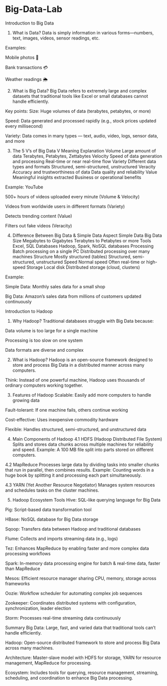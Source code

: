 # Big-Data-Lab


Introduction to Big Data
1. What is Data?
Data is simply information in various forms—numbers, text, images, videos, sensor readings, etc.

Examples:

Mobile photos 📸

Bank transactions 💳

Weather readings 🌦

2. What is Big Data?
Big Data refers to extremely large and complex datasets that traditional tools like Excel or small databases cannot handle efficiently.

Key points:
Size: Huge volumes of data (terabytes, petabytes, or more)

Speed: Data generated and processed rapidly (e.g., stock prices updated every millisecond)

Variety: Data comes in many types — text, audio, video, logs, sensor data, and more

3. The 5 V’s of Big Data
V	Meaning	Explanation
Volume	Large amount of data	Terabytes, Petabytes, Zettabytes
Velocity	Speed of data generation and processing	Real-time or near real-time flow
Variety	Different data types and formats	Structured, semi-structured, unstructured
Veracity	Accuracy and trustworthiness of data	Data quality and reliability
Value	Meaningful insights extracted	Business or operational benefits

Example: YouTube

500+ hours of videos uploaded every minute (Volume & Velocity)

Videos from worldwide users in different formats (Variety)

Detects trending content (Value)

Filters out fake videos (Veracity)

4. Difference Between Big Data & Simple Data
Aspect	Simple Data	Big Data
Size	Megabytes to Gigabytes	Terabytes to Petabytes or more
Tools	Excel, SQL Databases	Hadoop, Spark, NoSQL databases
Processing	Batch processing on a single PC	Distributed processing over many machines
Structure	Mostly structured (tables)	Structured, semi-structured, unstructured
Speed	Normal speed	Often real-time or high-speed
Storage	Local disk	Distributed storage (cloud, clusters)

Example:

Simple Data: Monthly sales data for a small shop

Big Data: Amazon’s sales data from millions of customers updated continuously

Introduction to Hadoop
1. Why Hadoop?
Traditional databases struggle with Big Data because:

Data volume is too large for a single machine

Processing is too slow on one system

Data formats are diverse and complex

2. What is Hadoop?
Hadoop is an open-source framework designed to store and process Big Data in a distributed manner across many computers.

Think: Instead of one powerful machine, Hadoop uses thousands of ordinary computers working together.

3. Features of Hadoop
Scalable: Easily add more computers to handle growing data

Fault-tolerant: If one machine fails, others continue working

Cost-effective: Uses inexpensive commodity hardware

Flexible: Handles structured, semi-structured, and unstructured data

4. Main Components of Hadoop
4.1 HDFS (Hadoop Distributed File System)
Splits and stores data chunks across multiple machines for reliability and speed.
Example: A 100 MB file split into parts stored on different computers.

4.2 MapReduce
Processes large data by dividing tasks into smaller chunks that run in parallel, then combines results.
Example: Counting words in a huge book by splitting it and processing each part simultaneously.

4.3 YARN (Yet Another Resource Negotiator)
Manages system resources and schedules tasks on the cluster machines.

5. Hadoop Ecosystem Tools
Hive: SQL-like querying language for Big Data

Pig: Script-based data transformation tool

HBase: NoSQL database for Big Data storage

Sqoop: Transfers data between Hadoop and traditional databases

Flume: Collects and imports streaming data (e.g., logs)

Tez: Enhances MapReduce by enabling faster and more complex data processing workflows

Spark: In-memory data processing engine for batch & real-time data, faster than MapReduce

Mesos: Efficient resource manager sharing CPU, memory, storage across frameworks

Oozie: Workflow scheduler for automating complex job sequences

Zookeeper: Coordinates distributed systems with configuration, synchronization, leader election

Storm: Processes real-time streaming data continuously

Summary
Big Data: Large, fast, and varied data that traditional tools can’t handle efficiently.

Hadoop: Open-source distributed framework to store and process Big Data across many machines.

Architecture: Master-slave model with HDFS for storage, YARN for resource management, MapReduce for processing.

Ecosystem: Includes tools for querying, resource management, streaming, scheduling, and coordination to enhance Big Data processing.
